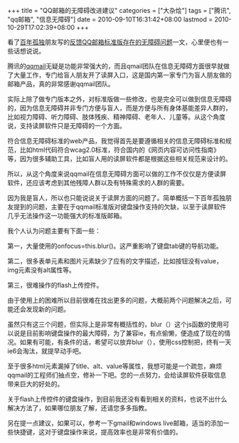 +++
title = "QQ邮箱的无障碍改进建议"
categories = ["大杂烩"]
tags = ["腾讯", "qq邮箱", "信息无障碍"]
date = 2010-09-10T16:31:42+08:00
lastmod = 2010-10-29T17:02:39+08:00
+++



看了<a href="http://t.qq.com/smm521/" target="_blank">百年孤独</a>朋友写的<a href="https://www.qt06.com/post/237/" target="_blank">反馈QQ邮箱标准版存在的无障碍问题</a>一文，心里便也有一些话想说说。

腾讯的<a href="http://mail.qq.com/" target="_blank">qqmail</a>无疑是功能非常强大的，而且qmail团队在信息无障碍方面很早就做了大量工作，专门给盲人朋友开了读屏入口，这是国内第一家专门为盲人朋友做的邮箱产品，真的非常感谢qqmail团队。

实际上除了做专门版本之外，对标准版做一些修改，也是完全可以做到信息无障碍的，因为信息无障碍并非专门方便与盲人，而是方便与所有身体基能差异人群的，比如视力障碍、听力障碍、肢体残疾、精神障碍、老年人、儿童等。从这个角度说，支持读屏软件只是无障碍的一个方面。

符合信息无障碍标准的web产品，我觉得首先是要遵循相关的信息无障碍标准和规范，比如html代码符合wcag2.0标准，符合国内的《网页内容可访问性指南》等，因为很多辅助工具，比如盲人用的读屏软件都是根据这些相关规范来设计的。

所以，从这个角度来说qqmail在信息无障碍方面可以做的工作不仅仅是方便读屏软件，还应该考虑到其他残障人群以及有特殊需求的人群的需要。

因为我是盲人，所以也只能说说关于读屏方面的问题了。简单概括一下百年孤独朋友提到的问题，主要在于qqmail标准版对键盘操作支持的欠缺，以至于读屏软件几乎无法操作这一功能强大的标准版邮箱。

我个人认为问题主要有下面一些：

第一，大量使用的onfocus=this.blur()。这严重影响了键盘tab键的导航功能。

第二，很多表单元素和图片元素缺少了应有的文字描述，比如按钮没有value，img元素没有alt属性等。

第三，很难操作的flash上传控件。

由于使用上的困难所以目前很难在找出更多的问题，大概前两个问题解决之后，可能还会发现新的问题。

虽然只有这三个问题，但实际上是非常有概括性的，blur（）这个js函数的使用可以说是目前影响键盘操作的最大障碍，为了兼容ie，有点偷懒，便造成了现在的情况。如果有可能，有条件的话，希望可以放弃blur（），使用css控制把，终有一天ie6会淘汰，就提早动手吧。

至于很多html元素漏掉了title、alt、value等属性，我想可能是一个疏忽，麻烦qqmail的工程师们抽点空，修补一下吧。您的一点努力，会给读屏软件获取信息带来巨大的好处的。

关于flash上传控件的键盘操作，到目前我还没有看到相关的资料，也说不出什么解决方法了，如果哪位朋友了解，还请您多多指教。

另在提一点建议，如果可以，参考一下gmail和windows live邮箱，适当的添加一些快捷键，这对于键盘操作来说，提高效率也是非常有价值的。


